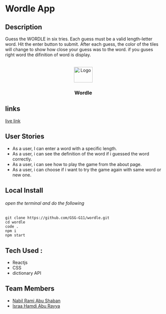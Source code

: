 # Wordle App

## Description
  Guess the WORDLE in six tries.
        Each guess must be a valid length-letter word. Hit the enter button to submit. After each guess, the color of the tiles will change to show how close your guess was to the word. if you guses right word the difinition of word is display.

<br />
<div align="center">
  <a href="https://famous-heliotrope-4d60ea.netlify.app/">
    <img src="https://cdn.discordapp.com/attachments/899988212993359902/966499405354139678/6228c92e9da9446176b9f710.png" alt="Logo" width="60" height="50">
  </a>
  <h3>Wordle</h3>
</div>

## links
[live link](https://famous-heliotrope-4d60ea.netlify.app/)

## User Stories 
- As a user, I can enter a word with a specific length.
- As a user, i can see the definition of the word if i guessed the word correctly.
- As a user, i can see how to play the game from the about page.
- As a user, i can choose if i want to try the game again with same word or new one.


 ## Local Install 
 
 ###### open the terminal and do the following
 ```
 git clone https://github.com/GSG-G11/wordle.git
 cd wordle
 code .
 npm i
 npm start
 ```

## Tech Used : 
- Reactjs
- CSS
- dictionary API

## Team Members  
- [Nabil  Rami Abu Shaban](https://github.com/nabilramy)
- [Israa Hamdi Abu Rayya](https://github.com/IsraaHamdi)